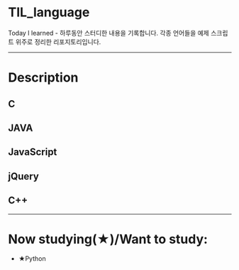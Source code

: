 # TIL_language
Today I learned - 하루동안 스터디한 내용을 기록합니다. 각종 언어들을 예제 스크립트 위주로 정리한 리포지토리입니다.
****

# Description
## C
## JAVA
## JavaScript
## jQuery
## C++
****

# Now studying(★)/Want to study:
* ★Python
